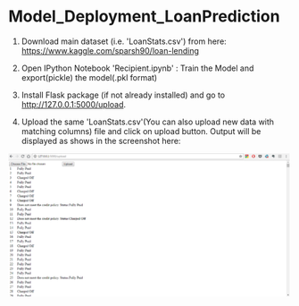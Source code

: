 # Model_Deployment_LoanPrediction
1. Download main dataset (i.e. 'LoanStats.csv') from here: https://www.kaggle.com/sparsh90/loan-lending

2. Open IPython Notebook 'Recipient.ipynb' : Train the Model and export(pickle) the model(.pkl format)

3. Install Flask package (if not already installed) and go to http://127.0.0.1:5000/upload.

4. Upload the same 'LoanStats.csv'(You can also upload new data with matching columns) file and click on upload button. Output will be displayed as shows in the screenshot here:

![alt text](Screenshot.PNG)

